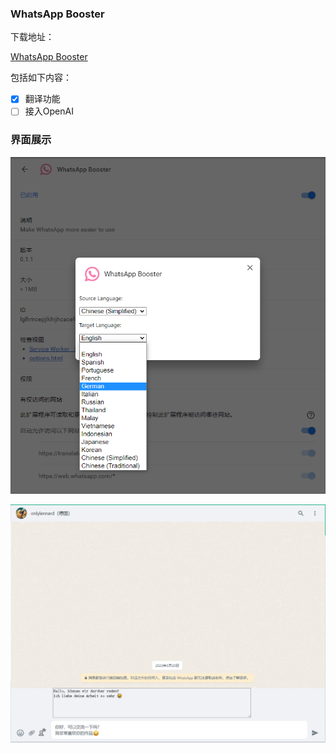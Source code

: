 ### WhatsApp Booster

下载地址：

[WhatsApp Booster](https://chrome.google.com/webstore/detail/whatsapp-booster/lglhmcepjlkhijhcacefefdleajachfd?hl=zh-CN&authuser=0)



包括如下内容：

- [x] 翻译功能
- [ ] 接入OpenAI

### 界面展示

<p align="center"><img src=".\README_image\image-20230404183434392.png"></p>

<p align="center"><img src=".\README_image\image-20230404183647494.png"></p>
